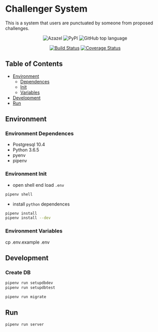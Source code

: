 # Challenger System
This is a system that users are punctuated by someone from proposed challenges.

<center>

![Azazel](https://img.shields.io/badge/challenger--system-Top-brightgreen.svg)
![PyPI](https://img.shields.io/pypi/v/nine.svg)
![GitHub top language](https://img.shields.io/github/languages/top/agata-project/azazel.svg)

[![Build Status](https://travis-ci.org/cuzik/challenges-system.svg?branch=master)](https://travis-ci.org/cuzik/challenges-system)
[![Coverage Status](https://coveralls.io/repos/github/cuzik/challenges-system/badge.svg)](https://coveralls.io/github/cuzik/challenges-system)

</center>

## Table of Contents

* [Environment](#environment)
  * [Dependences](#environment-dependences)
  * [Init](#environment-init)
  * [Variables](#environment-variables)
* [Development](#development)
* [Run](#run)

## Environment

### Environment Dependences

* Postgresql 10.4
* Python 3.6.5
* pyenv
* pipenv

### Environment Init

* open shell end load `.env`

```sh
pipenv shell
```

* install `python` dependences

```sh
pipenv install
pipenv install --dev
```

### Environment Variables

cp .env.example .env

## Development

### Create DB

```sh
pipenv run setupdbdev
pipenv run setupdbtest
```

```sh
pipenv run migrate
```

## Run

```sh
pipenv run server
```
